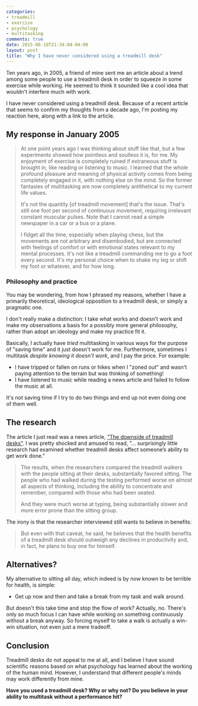 ```yaml
---
categories:
- treadmill
- exercise
- psychology
- multitasking
comments: true
date: 2015-06-10T21:34:04-04:00
layout: post
title: "Why I have never considered using a treadmill desk"
---
```


Ten years ago, in 2005, a friend of mine sent me an article about a
trend among some people to use a treadmill desk in order to squeeze in
some exercise while working. He seemed to think it sounded like a cool
idea that wouldn't interfere much with work.

I have never considered using a treadmill desk. Because of a recent
article that seems to confirm my thoughts from a decade ago, I'm
posting my reaction here, along with a link to the article.

<!--more-->

## My response in January 2005

<blockquote>
<p>
At one point years ago I was thinking about stuff like that, but a few
experiments showed how pointless and soulless it is, for me.  My
enjoyment of exercise is completely ruined if extraneous stuff is
brought in, like reading or listening to music.  I learned that the
whole profound pleasure and meaning of physical activity comes from
being completely engaged in it, with nothing else on the mind.  So the
former fantasies of multitasking are now completely antithetical to my
current life values.

<p>
It's not the quantity [of treadmill movement] that's the issue.
That's still one foot per second of continuous movement, requiring
irrelevant constant muscular pulses.  Note that I cannot read a simple
newspaper in a car or a bus or a plane.

<p>
I fidget all the time, especially when playing chess, but the
movements are not arbitrary and disembodied, but are connected with
feelings of comfort or with emotional states relevant to my mental
processes.  It's not like a treadmill commanding me to go a foot every
second.  It's my personal choice when to shake my leg or shift my foot
or whatever, and for how long.
</blockquote>

### Philosophy and practice

You may be wondering, from how I phrased my reasons, whether I have a
primarily theoretical, ideological opposition to a treadmill desk, or
simply a pragmatic one.

I don't really make a distinction: I take what works and doesn't work
and make my observations a basis for a possibly more general
philosophy, rather than adopt an ideology and make my practice fit it.

Basically, I actually have *tried* multitasking in various ways for
the purpose of "saving time" and it just doesn't work for
me. Furthermore, sometimes I multitask *despite knowing it doesn't
work*, and I pay the price. For example:

- I have tripped or fallen on runs or hikes when I "zoned out" and
  wasn't paying attention to the terrain but was thinking of something!
- I have listened to music while reading a news article and failed to
  follow the music at all.

It's not saving time if I try to do two things and end up not even
doing one of them well.

## The research

The article I just read was a news article,
["The downside of treadmill desks"](http://well.blogs.nytimes.com/2015/06/10/the-downside-of-treadmill-desks/). I
was pretty shocked and amused to read, "... surprisingly little
research had examined whether treadmill desks affect someone’s ability
to get work done."

<blockquote>
<p>
The results, when the researchers compared the treadmill walkers with the people sitting at their desks, substantially favored sitting. The people who had walked during the testing performed worse on almost all aspects of thinking, including the ability to concentrate and remember, compared with those who had been seated.

<p>
And they were much worse at typing, being substantially slower and
more error prone than the sitting group.
</blockquote>

The irony is that the researcher interviewed still wants to believe in
benefits:

<blockquote>
But even with that caveat, he said, he believes that the health
benefits of a treadmill desk should outweigh any declines in
productivity and, in fact, he plans to buy one for himself.
</blockquote>

## Alternatives?

My alternative to sitting all day, which indeed is by now known to be
terrible for health, is simple:

- Get up now and then and take a break from my task and walk around.

But doesn't this take time and stop the flow of work? Actually,
no. There's only so much focus I can have while working on something
continuously without a break anyway. So forcing myself to take a walk
is actually a win-win situation, not even just a mere tradeoff.

## Conclusion

Treadmill desks do not appeal to me at all, and I believe I have sound
scientific reasons based on what psychology has learned about the
working of the human mind. However, I understand that different
people's minds may work differently from mine.

**Have you used a treadmill desk? Why or why not? Do you believe in
your ability to multitask without a performance hit?**
